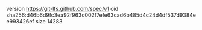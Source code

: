 version https://git-lfs.github.com/spec/v1
oid sha256:d46b6d9fc3ea92f963c002f7efe63cad6b485d4c24d4df537d9384ee993426ef
size 14283
